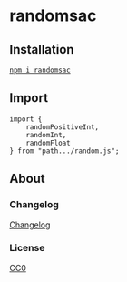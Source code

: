 # randomsac

## Installation

[`npm i randomsac`](https://www.npmjs.com/package/randomsac)

## Import

```
import {
    randomPositiveInt,
    randomInt,
    randomFloat
} from "path.../random.js";
```


## About

### Changelog

[Changelog](./changelog.md)

### License

[CC0](./license.txt)
